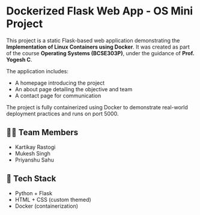 # Dockerized Flask Web App - OS Mini Project

This project is a static Flask-based web application demonstrating the **Implementation of Linux Containers using Docker**. It was created as part of the course **Operating Systems (BCSE303P)**, under the guidance of **Prof. Yogesh C**.

The application includes:
- A homepage introducing the project
- An about page detailing the objective and team
- A contact page for communication

The project is fully containerized using Docker to demonstrate real-world deployment practices and runs on port 5000.

## 👨‍💻 Team Members
- Kartikay Rastogi
- Mukesh Singh
- Priyanshu Sahu

## 🚀 Tech Stack
- Python + Flask
- HTML + CSS (custom themed)
- Docker (containerization)

